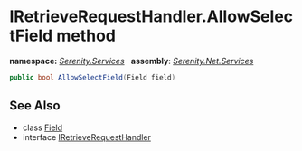 # IRetrieveRequestHandler.AllowSelectField method
**namespace:** *[Serenity.Services](../../README.md#serenity.services-namespace)*   **assembly**: *[Serenity.Net.Services](../../README.md)*

```csharp
public bool AllowSelectField(Field field)
```

## See Also

* class [Field](../Serenity.Net.Entity/../../Serenity.Data/Field.md)
* interface [IRetrieveRequestHandler](../IRetrieveRequestHandler.md)